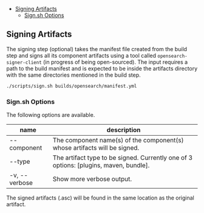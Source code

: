 - [Signing Artifacts](#signing-artifacts)
  - [Sign.sh Options](#signsh-options)

## Signing Artifacts

The signing step (optional) takes the manifest file created from the build step and signs all its component artifacts using a tool called `opensearch-signer-client` (in progress of being open-sourced). The input requires a path to the build manifest and is expected to be inside the artifacts directory with the same directories mentioned in the build step. 

```bash
./scripts/sign.sh builds/opensearch/manifest.yml
```

### Sign.sh Options

The following options are available. 

| name          | description                                                                           |
|---------------|---------------------------------------------------------------------------------------|
| --component   | The component name(s) of the component(s) whose artifacts will be signed.             |
| --type        | The artifact type to be signed. Currently one of 3 options: [plugins, maven, bundle]. |
| -v, --verbose | Show more verbose output.                                                             |

The signed artifacts (<artifact>.asc) will be found in the same location as the original artifact. 
